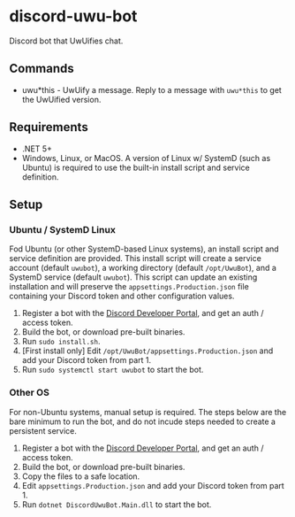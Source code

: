 # discord-uwu-bot
Discord bot that UwUifies chat.

## Commands
* uwu\*this - UwUify a message. Reply to a message with `uwu*this` to get the UwUified version.

## Requirements
* .NET 5+
* Windows, Linux, or MacOS. A version of Linux w/ SystemD (such as Ubuntu) is required to use the built-in install script and service definition.

## Setup

### Ubuntu / SystemD Linux
Fod Ubuntu (or other SystemD-based Linux systems), an install script and service definition are provided. This install script will create a service account (default `uwubot`), a working directory (default `/opt/UwuBot`), and a SystemD service (default `uwubot`). This script can update an existing installation and will preserve the `appsettings.Production.json` file containing your Discord token and other configuration values.
1. Register a bot with the [Discord Developer Portal](https://discord.com/developers/docs/intro), and get an auth / access token.
2. Build the bot, or download pre-built binaries.
3. Run `sudo install.sh`.
4. \[First install only] Edit `/opt/UwuBot/appsettings.Production.json` and add your Discord token from part 1.
5. Run `sudo systemctl start uwubot` to start the bot.

### Other OS
For non-Ubuntu systems, manual setup is required. The steps below are the bare minimum to run the bot, and do not incude steps needed to create a persistent service.
1. Register a bot with the [Discord Developer Portal](https://discord.com/developers/docs/intro), and get an auth / access token.
2. Build the bot, or download pre-built binaries.
3. Copy the files to a safe location.
4. Edit `appsettings.Production.json` and add your Discord token from part 1.
5. Run `dotnet DiscordUwuBot.Main.dll` to start the bot.
